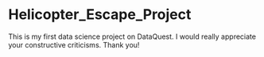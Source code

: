 # Helicopter_Escape_Project
This is my first data science project on DataQuest. I would really appreciate your constructive criticisms. Thank you!

